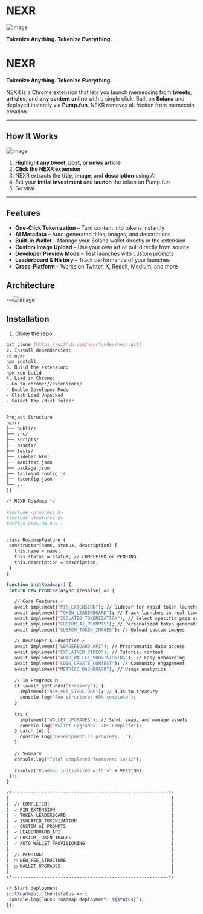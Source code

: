 # NEXR
![image](https://github.com/user-attachments/assets/0a891b39-08df-440b-a3ac-f2c63e3d9483)

**Tokenize Anything. Tokenize Everything.**

# NEXR 

**Tokenize Anything. Tokenize Everything.**

NEXR is a Chrome extension that lets you launch memecoins from **tweets**, **articles**, and **any content online** with a single click. Built on **Solana** and deployed instantly via **Pump.fun**, NEXR removes all friction from memecoin creation.

---

##  How It Works
![image](https://github.com/user-attachments/assets/0a4a5b29-3ed0-4880-98be-45e2acdf7ea6)

1. **Highlight any tweet, post, or news article**  
2. **Click the NEXR extension**  
3. NEXR extracts the **title**, **image**, and **description** using AI  
4. Set your **initial investment** and **launch** the token on Pump.fun  
5. Go viral.

---

##  Features

-  **One-Click Tokenization** – Turn content into tokens instantly  
-  **AI Metadata** – Auto-generated titles, images, and descriptions  
-  **Built-in Wallet** – Manage your Solana wallet directly in the extension  
-  **Custom Image Upload** – Use your own art or pull directly from source  
-  **Developer Preview Mode** – Test launches with custom prompts  
-  **Leaderboard & History** – Track performance of your launches  
-  **Cross-Platform** – Works on Twitter, X, Reddit, Medium, and more

##  Architecture
---![image](https://github.com/user-attachments/assets/f34500b5-871b-44a7-945f-56a8c2aacc70)


##  Installation

1. Clone the repo:
```bash
git clone [https://github.com/nexrfundev/nexr.git]
2. Install dependencies:
cd nexr
npm install
3. Build the extension:
npm run build
4. Load in Chrome:
- Go to chrome://extensions/
- Enable Developer Mode
- Click Load Unpacked
- Select the /dist folder


Project Structure
nexr/
├── public/
├── src/
├── scripts/
├── assets/
├── tests/
├── sidebar.html
├── manifest.json
├── package.json
├── tailwind.config.js
├── tsconfig.json
└── ...
]]

/* NEXR Roadmap */

#include <progress.h>
#include <features.h>
#define VERSION 0.5.1


class RoadmapFeature {
 constructor(name, status, description) {
   this.name = name;
   this.status = status; // COMPLETED or PENDING
   this.description = description;
 }
}

function initRoadmap() {
 return new Promise(async (resolve) => {
   
   // Core Features ✓ 
   await implement("PIN_EXTENSION"); // Sidebar for rapid token launches
   await implement("TOKEN_LEADERBOARD"); // Track launches in real time
   await implement("ISOLATED_TOKENIZATION"); // Select specific page sections
   await implement("CUSTOM_AI_PROMPTS"); // Personalized token generation
   await implement("CUSTOM_TOKEN_IMAGES"); // Upload custom images
   
   // Developer & Education ✓
   await implement("LEADERBOARD_API"); // Programmatic data access
   await implement("EXPLAINER_VIDEO"); // Tutorial content
   await implement("AUTO_WALLET_PROVISIONING"); // Easy onboarding
   await implement("COIN_CREATE_CONTEST"); // Community engagement
   await implement("METRICS_DASHBOARD"); // Usage analytics
   
   // In Progress □ 
   if (await getFunds("treasury")) {
     implement("NEW_FEE_STRUCTURE"); // 3.3% to treasury
     console.log("Fee structure: 60% complete");
   }
   
   try {
     implement("WALLET_UPGRADES"); // Send, swap, and manage assets
     console.log("Wallet upgrades: 20% complete");
   } catch (e) {
     console.log("Development in progress...");
   }
   
   // Summary
   console.log("Total completed features: 10/12");
   
   resolve("Roadmap initialized with v" + VERSION);
 });
}

/*----------------------------------------------------------*\
|                                                            |
|  // COMPLETED:                                             |
|  ✓ PIN_EXTENSION                                           |
|  ✓ TOKEN_LEADERBOARD                                       |
|  ✓ ISOLATED_TOKENIZATION                                   |
|  ✓ CUSTOM_AI_PROMPTS                                       |
|  ✓ LEADERBOARD_API                                         |
|  ✓ CUSTOM_TOKEN_IMAGES                                     |
|  ✓ AUTO_WALLET_PROVISIONING                                |
|                                                            |
|  // PENDING:                                               |
|  □ NEW_FEE_STRUCTURE                                       |
|  □ WALLET_UPGRADES                                         |
|                                                            |
\*----------------------------------------------------------*/

// Start deployment
initRoadmap().then(status => {
 console.log(`NEXR roadmap deployment: ${status}`);
});



